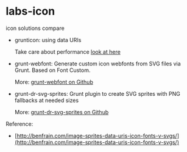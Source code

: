 labs-icon
=========

icon solutions compare


+ grunticon: using data URIs 
 
  Take care about performance [look at here](http://www.mobify.com/blog/data-uris-are-slow-on-mobile/)

+ grunt-webfont: Generate custom icon webfonts from SVG files via Grunt. Based on Font Custom.
   
  More: [grunt-webfont on Github](https://github.com/sapegin/grunt-webfont)
  
+ grunt-dr-svg-sprites: Grunt plugin to create SVG sprites with PNG fallbacks at needed sizes
  
  More: [grunt-dr-svg-sprites on Github](https://github.com/drdk/grunt-dr-svg-sprites)


Reference:


+ [http://benfrain.com/image-sprites-data-uris-icon-fonts-v-svgs/](http://benfrain.com/image-sprites-data-uris-icon-fonts-v-svgs/)